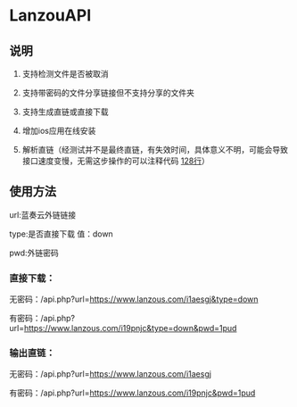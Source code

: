 # LanzouAPI

## 说明
1. 支持检测文件是否被取消

2. 支持带密码的文件分享链接但不支持分享的文件夹

3. 支持生成直链或直接下载

4. 增加ios应用在线安装

5. 解析直链（经测试并不是最终直链，有失效时间，具体意义不明，可能会导致接口速度变慢，无需这步操作的可以注释代码 [128行](https://github.com/MHanL/LanzouAPI/blob/master/index.php#L128)）

## 使用方法

url:蓝奏云外链链接

type:是否直接下载 值：down

pwd:外链密码

### 直接下载：

无密码：/api.php?url=https://www.lanzous.com/i1aesgj&type=down

有密码：/api.php?url=https://www.lanzous.com/i19pnjc&type=down&pwd=1pud


### 输出直链：

无密码：/api.php?url=https://www.lanzous.com/i1aesgj

有密码：/api.php?url=https://www.lanzous.com/i19pnjc&pwd=1pud

